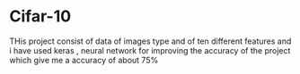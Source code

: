 # Cifar-10
 THis project consist of data of images type and of ten different features and i have used keras , neural network for improving the accuracy of
 the project which give me a accuracy of about 75%
